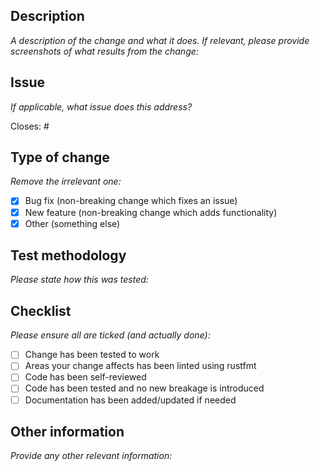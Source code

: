 ## Description

_A description of the change and what it does. If relevant, please provide screenshots of what results from the change:_

## Issue

_If applicable, what issue does this address?_

Closes: #

## Type of change

_Remove the irrelevant one:_

- [x] Bug fix (non-breaking change which fixes an issue)
- [x] New feature (non-breaking change which adds functionality)
- [x] Other (something else)

## Test methodology

_Please state how this was tested:_

## Checklist

_Please ensure all are ticked (and actually done):_

- [ ] Change has been tested to work
- [ ] Areas your change affects has been linted using rustfmt
- [ ] Code has been self-reviewed
- [ ] Code has been tested and no new breakage is introduced
- [ ] Documentation has been added/updated if needed

## Other information

_Provide any other relevant information:_
